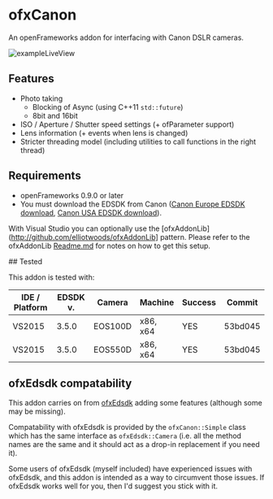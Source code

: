 # ofxCanon

An openFrameworks addon for interfacing with Canon DSLR cameras.

![exampleLiveView](https://github.com/elliotwoods/ofxCanon/blob/master/screenshot.PNG?raw=true)

## Features

* Photo taking
  * Blocking of Async (using C++11 `std::future`)
  * 8bit and 16bit
* ISO / Aperture / Shutter speed settings (+ ofParameter support)
* Lens information (+ events when lens is changed)
* Stricter threading model (including utilities to call functions in the right thread)

## Requirements

* openFrameworks 0.9.0 or later
* You must download the EDSDK from Canon ([Canon Europe EDSDK download](http://www.didp.canon-europa.com), [Canon USA EDSDK download](http://consumer.usa.canon.com/cusa/support/consumer/eos_slr_camera_systems/eos_digital_slr_cameras/digital_rebel_xt?fileURL=ps_sdk_form&pageKeyCode=downloadLicense&id=0901e02480057a74_1&productOverviewCid=0901e0248003ce28&keycode=Sdk_Lic)).

With Visual Studio you can optionally use the [ofxAddonLib](http://github.com/elliotwoods/ofxAddonLib] pattern. Please refer to the ofxAddonLib [Readme.md](https://github.com/elliotwoods/ofxAddonLib/blob/master/Readme.md) for notes on how to get this setup.

## Tested

This addon is tested with:

| IDE / Platform | EDSDK v. | Camera  | Machine  | Success | Commit  |
|----------------|----------|---------|----------|---------|---------|
| VS2015         | 3.5.0    | EOS100D | x86, x64 | YES     | 53bd045 |
| VS2015         | 3.5.0    | EOS550D | x86, x64 | YES     | 53bd045 |

## ofxEdsdk compatability 

This addon carries on from [ofxEdsdk](https://github.com/kylemcdonald/ofxEdsdk) adding some features (although some may be missing).

Compatability with ofxEdsdk is provided by the `ofxCanon::Simple` class which has the same interface as `ofxEdsdk::Camera` (i.e. all the method names are the same and it should act as a drop-in replacement if you need it).

Some users of ofxEdsdk (myself included) have experienced issues with ofxEdsdk, and this addon is intended as a way to circumvent those issues. If ofxEdsdk works well for you, then I'd suggest you stick with it.
